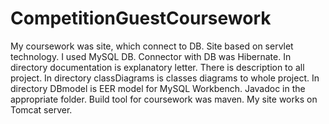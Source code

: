 # CompetitionGuestCoursework
My coursework was site, which connect to DB.
Site based on servlet technology. I used MySQL DB. Connector with DB was Hibernate. 
In directory documentation is explanatory letter. There is description to all project. 
In directory classDiagrams is classes diagrams to whole project.
In directory DBmodel is EER model for MySQL Workbench. 
Javadoc in the appropriate folder.
Build tool for coursework was maven. 
My site works on Tomcat server.
